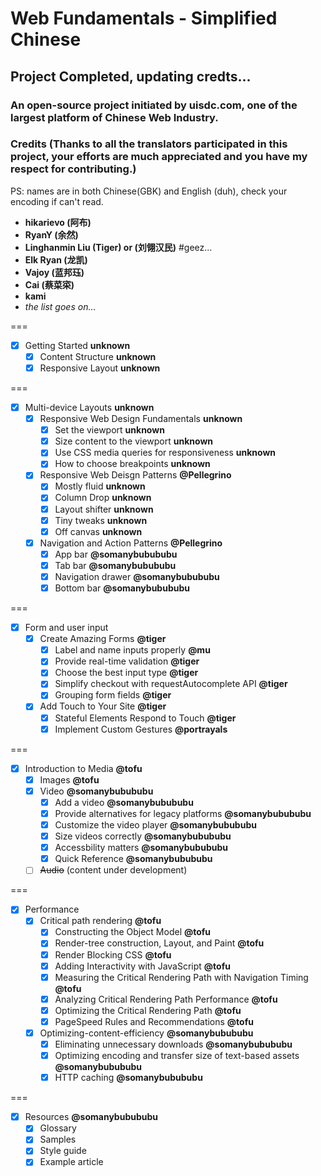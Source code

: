 # Web Fundamentals - Simplified Chinese

## Project Completed, updating credts...

### An open-source project initiated by uisdc.com, one of the largest platform of Chinese Web Industry.
### Credits (Thanks to all the translators participated in this project, your efforts are much appreciated and you have my respect for contributing.) 

PS: names are in both Chinese(GBK) and English (duh), check your encoding if can't read. 

- **hikarievo (阿布)**
- **RyanY (余然)**
- **Linghanmin Liu (Tiger) or (刘翎汉民)** #geez...
- **Elk Ryan (龙凯)**
- **Vajoy (蓝邦珏)**
- **Cai (蔡菜寀)**
- **kami**
- _the list goes on..._

===

- [x] Getting Started **unknown**
  - [x] Content Structure **unknown**
  - [x] Responsive Layout **unknown**

===

- [x] Multi-device Layouts **unknown**
    - [x] Responsive Web Design Fundamentals **unknown**
      - [x] Set the viewport **unknown**
      - [x] Size content to the viewport **unknown**
      - [x] Use CSS media queries for responsiveness **unknown**
      - [x] How to choose breakpoints **unknown**
    - [x] Responsive Web Deisgn Patterns **@Pellegrino**
      - [x] Mostly fluid **unknown**
      - [x] Column Drop **unknown**
      - [x] Layout shifter **unknown**
      - [x] Tiny tweaks **unknown**
      - [x] Off canvas **unknown**
    - [x] Navigation and Action Patterns **@Pellegrino**
      - [x] App bar **@somanybubububu**
      - [x] Tab bar **@somanybubububu**
      - [x] Navigation drawer **@somanybubububu**
      - [x] Bottom bar **@somanybubububu**

===

- [x] Form and user input
  - [x] Create Amazing Forms **@tiger**
    - [x] Label and name inputs properly **@mu**
    - [x] Provide real-time validation **@tiger**
    - [x] Choose the best input type **@tiger**
    - [x] Simplify checkout with requestAutocomplete API **@tiger**
    - [x] Grouping form fields **@tiger**
  - [x] Add Touch to Your Site  **@tiger**
    - [x] Stateful Elements Respond to Touch  **@tiger**
    - [x] Implement Custom Gestures  **@portrayals**

===

- [x] Introduction to Media **@tofu**
  - [x] Images **@tofu**
  - [x] Video **@somanybubububu**
    - [x] Add a video **@somanybubububu**
    - [x] Provide alternatives for legacy platforms **@somanybubububu**
    - [x] Customize the video player **@somanybubububu**
    - [x] Size videos correctly **@somanybubububu**
    - [x] Accessbility matters **@somanybubububu**
    - [x] Quick Reference **@somanybubububu**
  - [ ] ~~Audio~~ (content under development)

===

- [x] Performance
  - [x] Critical path rendering **@tofu**
    - [x] Constructing the Object Model **@tofu**
    - [x] Render-tree construction, Layout, and Paint **@tofu** 
    - [x] Render Blocking CSS **@tofu**
    - [x] Adding Interactivity with JavaScript **@tofu**
    - [x] Measuring the Critical Rendering Path with Navigation Timing **@tofu**
    - [x] Analyzing Critical Rendering Path Performance **@tofu**
    - [x] Optimizing the Critical Rendering Path **@tofu**
    - [x] PageSpeed Rules and Recommendations **@tofu**
  - [x] Optimizing-content-efficiency **@somanybubububu**
    - [x] Eliminating unnecessary downloads **@somanybubububu**
    - [x] Optimizing encoding and transfer size of text-based assets **@somanybubububu**
    - [x] HTTP caching **@somanybubububu**

===

- [x] Resources **@somanybubububu**
  - [x] Glossary
  - [x] Samples
  - [x] Style guide
  - [x] Example article

